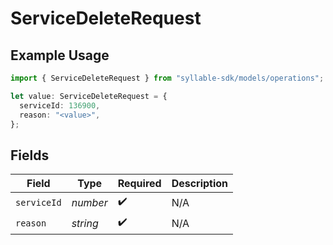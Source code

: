 # ServiceDeleteRequest

## Example Usage

```typescript
import { ServiceDeleteRequest } from "syllable-sdk/models/operations";

let value: ServiceDeleteRequest = {
  serviceId: 136900,
  reason: "<value>",
};
```

## Fields

| Field              | Type               | Required           | Description        |
| ------------------ | ------------------ | ------------------ | ------------------ |
| `serviceId`        | *number*           | :heavy_check_mark: | N/A                |
| `reason`           | *string*           | :heavy_check_mark: | N/A                |
